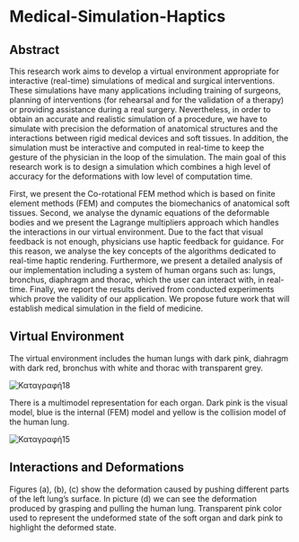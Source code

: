 # Medical-Simulation-Haptics
## Abstract
This research work aims to develop a virtual environment appropriate for
interactive (real-time) simulations of medical and surgical interventions.
These simulations have many applications including training of surgeons,
planning of interventions (for rehearsal and for the validation of a therapy)
or providing assistance during a real surgery. Nevertheless, in order to obtain an accurate and realistic simulation of a procedure, we have to simulate
with precision the deformation of anatomical structures and the interactions
between rigid medical devices and soft tissues. In addition, the simulation
must be interactive and computed in real-time to keep the gesture of the
physician in the loop of the simulation. The main goal of this research work
is to design a simulation which combines a high level of accuracy for the
deformations with low level of computation time.


First, we present the Co-rotational FEM method which is based on finite
element methods (FEM) and computes the biomechanics of anatomical soft
tissues. Second, we analyse the dynamic equations of the deformable bodies and we present the Lagrange multipliers approach which handles the
interactions in our virtual environment. Due to the fact that visual feedback
is not enough, physicians use haptic feedback for guidance. For this reason, we analyse the key concepts of the algorithms dedicated to real-time
haptic rendering. Furthermore, we present a detailed analysis of our implementation including a system of human organs such as: lungs, bronchus,
diaphragm and thorac, which the user can interact with, in real-time. Finally, we report the results derived from conducted experiments which prove
the validity of our application. We propose future work that will establish
medical simulation in the field of medicine.

## Virtual Environment

The virtual environment includes the human lungs with dark pink, diahragm with dark red, bronchus with white and thorac with transparent grey.

![Καταγραφή18](https://user-images.githubusercontent.com/43147324/65963213-f0d61280-e462-11e9-92d3-3ec9b7d96120.PNG)

There is a multimodel representation for each organ. Dark pink is the visual model, blue is the internal (FEM) model and yellow is the collision model of the human lung.

![Καταγραφή15](https://user-images.githubusercontent.com/43147324/65963684-f8e28200-e463-11e9-967a-91224f8a99cd.PNG)

## Interactions and Deformations

Figures (a), (b), (c) show the deformation caused by pushing
different parts of the left lung’s surface. In picture (d) we can see the
deformation produced by grasping and pulling the human lung. Transparent pink color used to represent the undeformed state of the soft organ and dark pink to highlight the deformed state.

